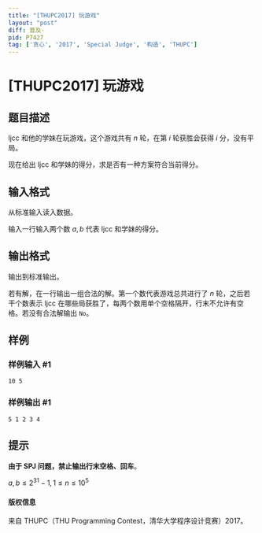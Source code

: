 ```yaml
---
title: "[THUPC2017] 玩游戏"
layout: "post"
diff: 普及-
pid: P7427
tag: ['贪心', '2017', 'Special Judge', '构造', 'THUPC']
---
```

# [THUPC2017] 玩游戏
## 题目描述

ljcc 和他的学妹在玩游戏，这个游戏共有 $n$ 轮，在第 $i$ 轮获胜会获得 $i$ 分，没有平局。

现在给出 ljcc 和学妹的得分，求是否有一种方案符合当前得分。
## 输入格式

从标准输入读入数据。

输入一行输入两个数 $a,b$ 代表 ljcc 和学妹的得分。
## 输出格式

输出到标准输出。

若有解，在一行输出一组合法的解。第一个数代表游戏总共进行了 $n$ 轮，之后若干个数表示 ljcc 在哪些局获胜了，每两个数用单个空格隔开，行末不允许有空格。若没有合法解输出 `No`。
## 样例

### 样例输入 #1
```
10 5
```
### 样例输出 #1
```
5 1 2 3 4
```
## 提示

**由于 SPJ 问题，禁止输出行末空格、回车**。

$a,b\le 2^{31}-1,1\le n\le 10^5$
#### 版权信息
来自 THUPC（THU Programming Contest，清华大学程序设计竞赛）2017。
